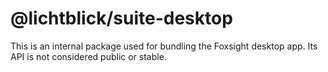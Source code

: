 # @lichtblick/suite-desktop

This is an internal package used for bundling the Foxsight desktop app. Its API is not considered public or stable.
